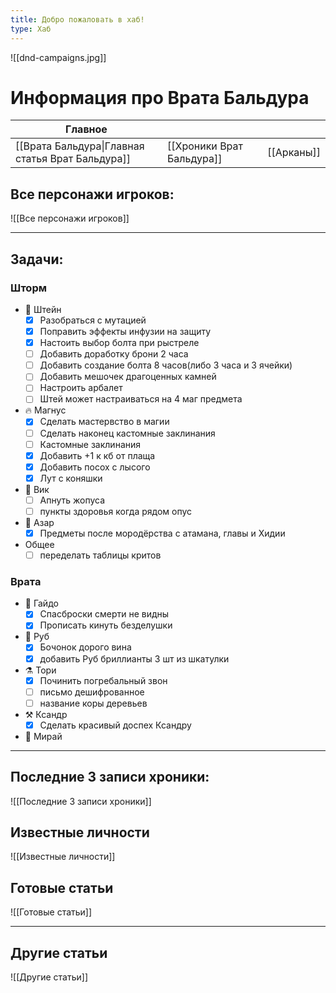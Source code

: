 ```yaml
---
title: Добро пожаловать в хаб!
type: Хаб
---
```

![[dnd-campaigns.jpg]]
# Информация про Врата Бальдура
| Главное| | |
| --- | --- | --- |
| [[Врата Бальдура\|Главная статья Врат Бальдура]]| [[Хроники Врат Бальдура]] | [[Арканы]] |

## Все персонажи игроков:
![[Все персонажи игроков]]

---
## Задачи: 
### Шторм
- 🚬 Штейн
	- [x] Разобраться с мутацией
	- [x] Поправить эффекты инфузии на защиту
	- [x] Настоить выбор болта при рыстреле
	- [ ] Добавить доработку брони 2 часа 
	- [ ] Добавить создание болта 8 часов(либо 3 часа и 3 ячейки)
	- [ ] Добавить мешочек драгоценных камней
	- [ ] Настроить арбалет
	- [ ] Штей может настраиваться на 4 маг предмета
- 🔥 Магнус
	- [x] Сделать мастервство в магии 
	- [ ] Сделать наконец кастомные заклинания
	- [ ] Кастомные заклинания
	- [x] Добавить +1 к кб от плаща
	- [x] Добавить посох с лысого
	- [x] Лут с коняшки
- 🐙 Вик
	- [ ] Апнуть жопуса
	- [ ] пункты здоровья когда рядом опус
- 🐍 Азар 
	- [x] Предметы после мородёрства с атамана, главы и Хидии
- Общее
	- [ ] переделать таблицы критов
### Врата
- 🪽 Гайдо
	- [x] Спасброски смерти не видны
	- [x] Прописать кинуть безделушки
- 🐁 Руб
	- [x] Бочонок дорого вина
	- [x] добавить Руб бриллианты 3 шт из шкатулки
- ⚗️  Тори
	- [x] Починить погребальный звон
	- [ ] письмо дешифрованное
	- [ ] название коры деревьев
- ⚒️ Ксандр
	- [x] Сделать красивый доспех Ксандру
- 🔮 Мирай

---

## Последние 3 записи хроники: 
![[Последние 3 записи хроники]]

## Известные личности
![[Известные личности]]


## Готовые статьи
![[Готовые статьи]]

---
## Другие статьи
![[Другие статьи]]
